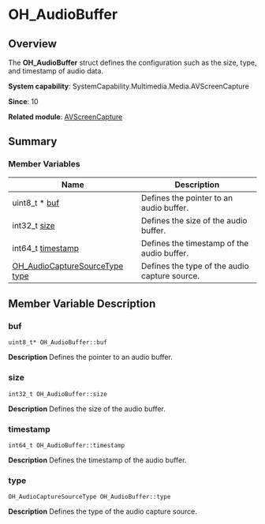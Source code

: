 # OH_AudioBuffer


## Overview

The **OH_AudioBuffer** struct defines the configuration such as the size, type, and timestamp of audio data.

**System capability**: SystemCapability.Multimedia.Media.AVScreenCapture

**Since**: 10

**Related module**: [AVScreenCapture](_a_v_screen_capture.md)


## Summary


### Member Variables

| Name| Description| 
| -------- | -------- |
| uint8_t \* [buf](#buf) | Defines the pointer to an audio buffer. | 
| int32_t [size](#size) | Defines the size of the audio buffer. | 
| int64_t [timestamp](#timestamp) | Defines the timestamp of the audio buffer. | 
| [OH_AudioCaptureSourceType](_a_v_screen_capture.md#oh_audiocapturesourcetype) [type](#type) | Defines the type of the audio capture source. | 


## Member Variable Description


### buf

```
uint8_t* OH_AudioBuffer::buf
```
**Description**
Defines the pointer to an audio buffer.


### size

```
int32_t OH_AudioBuffer::size
```
**Description**
Defines the size of the audio buffer.


### timestamp

```
int64_t OH_AudioBuffer::timestamp
```
**Description**
Defines the timestamp of the audio buffer.


### type

```
OH_AudioCaptureSourceType OH_AudioBuffer::type
```
**Description**
Defines the type of the audio capture source.
